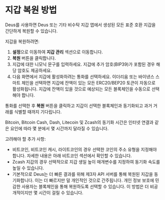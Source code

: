 # 지갑 복원 방법

Deus를 사용하면 Deus 또는 기타 비수탁 지갑 앱에서 생성된 모든 표준 호환 지갑을 간단하게 복원할 수 있습니다.

지갑을 복원하려면:

1. **설정**으로 이동하여 **지갑 관리** 섹션으로 이동합니다.
2. **복원** 버튼을 클릭합니다.
3. 지갑에 대한 니모닉 문구를 입력하세요. 지갑에 추가 암호(BIP39)가 포함된 경우 해당 암호도 제공하세요.
4. 다음 화면에서 지갑에 활성화하려는 통화를 선택하세요. 이더리움 또는 바이낸스 스마트 체인을 선택하면 지갑에 잔액이 있는 모든 ERC20/BEP20 토큰이 자동으로 활성화됩니다. 지갑에 잔액이 있을 것으로 예상되는 모든 블록체인을 수동으로 선택해야 합니다.

통화를 선택한 후 **복원** 버튼을 클릭하고 지갑이 선택한 블록체인과 동기화되고 과거 거래를 식별할 때까지 기다립니다.

Bitcoin, Bitcoin Cash, Dash, Litecoin 및 Zcash의 동기화 시간은 인터넷 연결과 같은 요인에 따라 몇 분에서 몇 시간까지 달라질 수 있습니다.

고려해야 할 추가 사항:

- 비트코인, 비트코인 ​​캐시, 라이트코인의 경우 선택한 코인의 주소 유형을 지정해야 합니다. 자세한 내용은 아래 비트코인 ​​섹션에서 확인할 수 있습니다.
- Zcash 지갑의 경우 선택적으로 지갑 생일 높이 매개변수를 지정하여 동기화 속도를 높일 수 있습니다.
- 기본적으로 Deus는 더 빠른 결과를 위해 제3자 API 서버를 통해 복원된 지갑을 동기화합니다. 이는 더 빠르지만 덜 개인적인 것으로 간주됩니다. 개인 정보 보호에 민감한 사용자는 블록체인을 통해 복원하도록 선택할 수 있습니다. 이 방법은 더 비공개적이지만 몇 시간이 걸릴 수 있습니다.